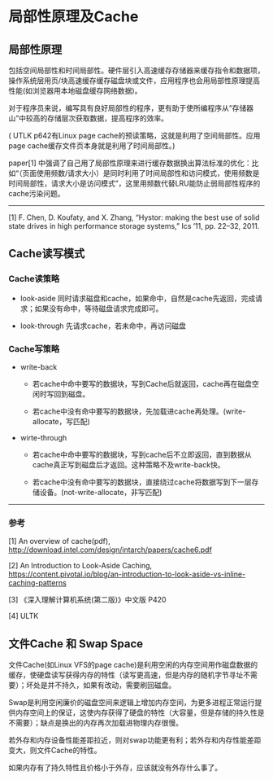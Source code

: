 # 局部性原理及Cache

## 局部性原理

包括空间局部性和时间局部性。硬件层引入高速缓存存储器来缓存指令和数据项，操作系统层用页/块高速缓存缓存磁盘块或文件，应用程序也会用局部性原理提高性能(如浏览器用本地磁盘缓存网络数据)。

对于程序员来说，编写具有良好局部性的程序，更有助于使所编程序从“存储器山”中较高的存储层次获取数据，提高程序的效率。

( UTLK p642有Linux page cache的预读策略，这就是利用了空间局部性。应用page cache缓存文件页本身就是利用了时间局部性。)

paper[1] 中强调了自己用了局部性原理来进行缓存数据换出算法标准的优化：比如“（页面使用频数/请求大小）是同时利用了时间局部性和访问模式，使用频数是时间局部性，请求大小是访问模式”，这里用频数代替LRU能防止弱局部性程序的cache污染问题。

--- 
[1] F. Chen, D. Koufaty, and X. Zhang, “Hystor: making the best use of solid state drives in high performance storage systems,” Ics ’11, pp. 22–32, 2011.

## Cache读写模式

### Cache读策略 

* look-aside
同时请求磁盘和cache，如果命中，自然是cache先返回，完成请求；如果没有命中，等待磁盘请求完成即可。


* look-through
先请求cache，若未命中，再访问磁盘


### Cache写策略 

* write-back

  * 若cache中命中要写的数据块，写到Cache后就返回，cache再在磁盘空闲时写回到磁盘。

  * 若cache中没有命中要写的数据块，先加载进cache再处理。(write-allocate，写匹配)

* wirte-through

  * 若cache中命中要写的数据块，写到cache后不立即返回，直到数据从cache真正写到磁盘后才返回。这种策略不及write-back快。

  * 若cache中没有命中要写的数据块，直接绕过cache将数据写到下一层存储设备。(not-write-allocate，非写匹配)

---

### 参考
[1] An overview of cache(pdf),  http://download.intel.com/design/intarch/papers/cache6.pdf

[2] An Introduction to Look-Aside Caching, https://content.pivotal.io/blog/an-introduction-to-look-aside-vs-inline-caching-patterns

[3] 《深入理解计算机系统(第二版)》中文版 P420

[4] ULTK


## 文件Cache 和 Swap Space

文件Cache(如Linux VFS的page cache)是利用空闲的内存空间用作磁盘数据的缓存，使硬盘读写获得内存的特性（读写更高速，但是内存的随机字节寻址不需要）；坏处是并不持久，如果有改动，需要刷回磁盘。

Swap是利用空闲廉价的磁盘空间来逻辑上增加内存空间，为更多进程正常运行提供内存空间上的保证，这使内存获得了硬盘的特性（大容量，但是存储的持久性是不需要）；缺点是换出的内存再次加载进物理内存很慢。

若外存和内存设备性能差距拉近，则对swap功能更有利；若外存和内存性能差距变大，则文件Cache的特性。

如果内存有了持久特性且价格小于外存，应该就没有外存什么事了。